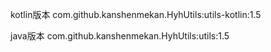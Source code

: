 kotlin版本
com.github.kanshenmekan.HyhUtils:utils-kotlin:1.5


java版本
com.github.kanshenmekan.HyhUtils:utils:1.5
